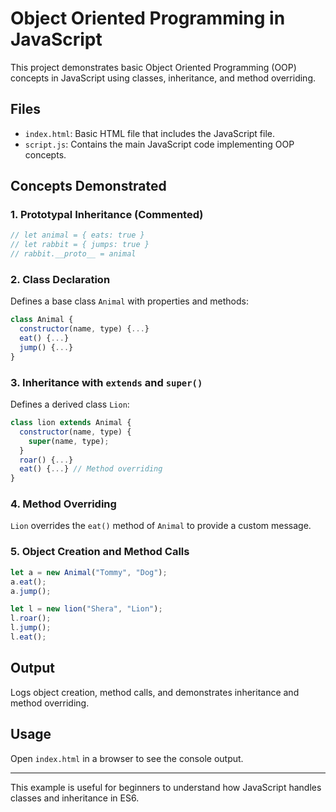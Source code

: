 # Object Oriented Programming in JavaScript

This project demonstrates basic Object Oriented Programming (OOP) concepts in JavaScript using classes, inheritance, and method overriding.

## Files

* `index.html`: Basic HTML file that includes the JavaScript file.
* `script.js`: Contains the main JavaScript code implementing OOP concepts.

## Concepts Demonstrated

### 1. **Prototypal Inheritance (Commented)**

```js
// let animal = { eats: true }
// let rabbit = { jumps: true }
// rabbit.__proto__ = animal
```

### 2. **Class Declaration**

Defines a base class `Animal` with properties and methods:

```js
class Animal {
  constructor(name, type) {...}
  eat() {...}
  jump() {...}
}
```

### 3. **Inheritance with `extends` and `super()`**

Defines a derived class `Lion`:

```js
class lion extends Animal {
  constructor(name, type) {
    super(name, type);
  }
  roar() {...}
  eat() {...} // Method overriding
}
```

### 4. **Method Overriding**

`Lion` overrides the `eat()` method of `Animal` to provide a custom message.

### 5. **Object Creation and Method Calls**

```js
let a = new Animal("Tommy", "Dog");
a.eat();
a.jump();

let l = new lion("Shera", "Lion");
l.roar();
l.jump();
l.eat();
```

## Output

Logs object creation, method calls, and demonstrates inheritance and method overriding.

## Usage

Open `index.html` in a browser to see the console output.

---

This example is useful for beginners to understand how JavaScript handles classes and inheritance in ES6.
